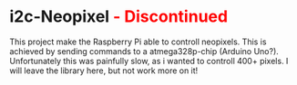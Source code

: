 # i2c-Neopixel <font color="red">- Discontinued</font>
This project make the Raspberry Pi able to controll neopixels. This is achieved by sending commands to a atmega328p-chip (Arduino Uno?). Unfortunately this was painfully slow, as i wanted to controll 400+ pixels. I will leave the library here, but not work more on it!
